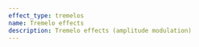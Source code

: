 ```yaml
---
effect_type: tremelos
name: Tremelo effects 
description: Tremelo effects (amplitude modulation) 
---
```

